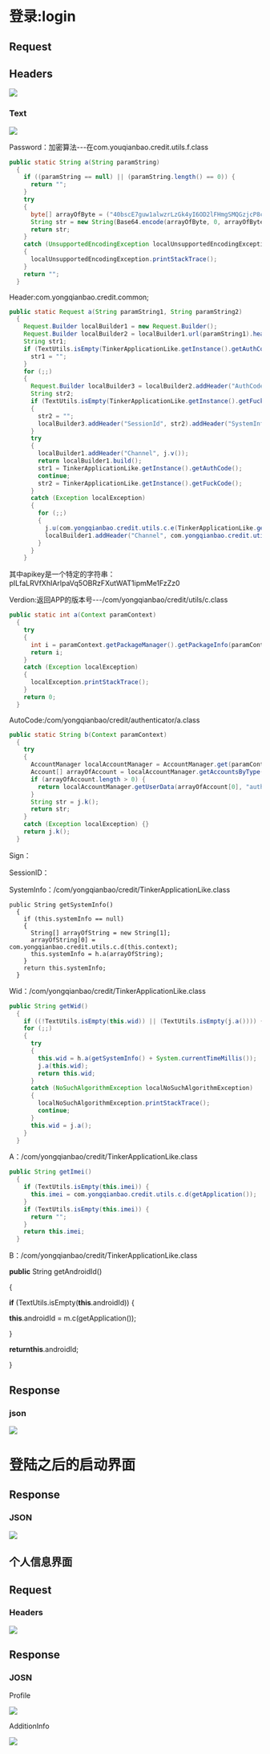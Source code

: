# 登录:login

## Request

## Headers

![](/assets/import1.png)

### Text

![](/assets/import.png)

Password：加密算法---在com.youqianbao.credit.utils.f.class

```java
public static String a(String paramString)
  {
    if ((paramString == null) || (paramString.length() == 0)) {
      return "";
    }
    try
    {
      byte[] arrayOfByte = ("40bscE7guw1alwzrLzGk4yI6OD2lFHmgSMQGzjcP8cE" + paramString).getBytes("UTF-8");
      String str = new String(Base64.encode(arrayOfByte, 0, arrayOfByte.length, 0), "UTF-8");
      return str;
    }
    catch (UnsupportedEncodingException localUnsupportedEncodingException)
    {
      localUnsupportedEncodingException.printStackTrace();
    }
    return "";
  }
```

Header:com.yongqianbao.credit.common;

```java
public static Request a(String paramString1, String paramString2)
  {
    Request.Builder localBuilder1 = new Request.Builder();
    Request.Builder localBuilder2 = localBuilder1.url(paramString1).header("Version", com.yongqianbao.credit.utils.c.a(TinkerApplicationLike.getInstance().getContext()) + "").header("User-Agent", com.yongqianbao.credit.utils.c.b()).addHeader("ApiKey", "pILfaLRVfXhIArlpaVq5OBRzFXutWAT1ipmMe1FzZz0");
    String str1;
    if (TextUtils.isEmpty(TinkerApplicationLike.getInstance().getAuthCode())) {
      str1 = "";
    }
    for (;;)
    {
      Request.Builder localBuilder3 = localBuilder2.addHeader("AuthCode", str1).addHeader("Sign", paramString2);
      String str2;
      if (TextUtils.isEmpty(TinkerApplicationLike.getInstance().getFuckCode()))
      {
        str2 = "";
        localBuilder3.addHeader("SessionId", str2).addHeader("SystemInfo", TinkerApplicationLike.getInstance().getSystemInfo()).addHeader("Wid", TinkerApplicationLike.getInstance().getWid()).addHeader("A", TinkerApplicationLike.getInstance().getImei()).addHeader("B", TinkerApplicationLike.getInstance().getAndroidId()).addHeader("Host", "yongqianbao.daixiaomi.com");
      }
      try
      {
        localBuilder1.addHeader("Channel", j.v());
        return localBuilder1.build();
        str1 = TinkerApplicationLike.getInstance().getAuthCode();
        continue;
        str2 = TinkerApplicationLike.getInstance().getFuckCode();
      }
      catch (Exception localException)
      {
        for (;;)
        {
          j.u(com.yongqianbao.credit.utils.c.e(TinkerApplicationLike.getInstance().getContext()));
          localBuilder1.addHeader("Channel", com.yongqianbao.credit.utils.c.e(TinkerApplicationLike.getInstance().getContext()));
        }
      }
    }
```

其中apikey是一个特定的字符串：pILfaLRVfXhIArlpaVq5OBRzFXutWAT1ipmMe1FzZz0

Verdion:返回APP的版本号---/com/yongqianbao/credit/utils/c.class

```java
public static int a(Context paramContext)
  {
    try
    {
      int i = paramContext.getPackageManager().getPackageInfo(paramContext.getPackageName(), 0).versionCode;
      return i;
    }
    catch (Exception localException)
    {
      localException.printStackTrace();
    }
    return 0;
  }
```

AutoCode:/com/yongqianbao/credit/authenticator/a.class

```java
public static String b(Context paramContext)
  {
    try
    {
      AccountManager localAccountManager = AccountManager.get(paramContext);
      Account[] arrayOfAccount = localAccountManager.getAccountsByType(paramContext.getString(2131230747));
      if (arrayOfAccount.length > 0) {
        return localAccountManager.getUserData(arrayOfAccount[0], "authcode");
      }
      String str = j.k();
      return str;
    }
    catch (Exception localException) {}
    return j.k();
  }
```

Sign：

SessionID：

SystemInfo：/com/yongqianbao/credit/TinkerApplicationLike.class

```
public String getSystemInfo()
  {
    if (this.systemInfo == null)
    {
      String[] arrayOfString = new String[1];
      arrayOfString[0] = com.yongqianbao.credit.utils.c.d(this.context);
      this.systemInfo = h.a(arrayOfString);
    }
    return this.systemInfo;
  }
```

Wid：/com/yongqianbao/credit/TinkerApplicationLike.class

```java
public String getWid()
  {
    if ((!TextUtils.isEmpty(this.wid)) || (TextUtils.isEmpty(j.a()))) {}
    for (;;)
    {
      try
      {
        this.wid = h.a(getSystemInfo() + System.currentTimeMillis());
        j.a(this.wid);
        return this.wid;
      }
      catch (NoSuchAlgorithmException localNoSuchAlgorithmException)
      {
        localNoSuchAlgorithmException.printStackTrace();
        continue;
      }
      this.wid = j.a();
    }
  }
```

A：/com/yongqianbao/credit/TinkerApplicationLike.class

```java
public String getImei()
  {
    if (TextUtils.isEmpty(this.imei)) {
      this.imei = com.yongqianbao.credit.utils.c.d(getApplication());
    }
    if (TextUtils.isEmpty(this.imei)) {
      return "";
    }
    return this.imei;
  }
```

B：/com/yongqianbao/credit/TinkerApplicationLike.class

**public** String getAndroidId\(\)

 {

**if** \(TextUtils.isEmpty\(**this**.androidId\)\) {

**this**.androidId = m.c\(getApplication\(\)\);

 }

**returnthis**.androidId;

 }

## Response

### json

![](/assets/import2.png)

# 登陆之后的启动界面

## Response

### JSON

![](/assets/import3.png)

## 个人信息界面

## Request

### Headers

![](/assets/import4.png)

## Response

### JOSN

Profile

![](/assets/import5.png)

AdditionInfo

![](/assets/import6.png)

